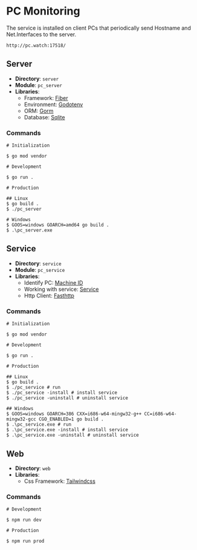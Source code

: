 # PC Monitoring

The service is installed on client PCs that periodically send Hostname and Net.Interfaces to the server.

`http://pc.watch:17518/`

## Server

- **Directory**: `server`
- **Module**: `pc_server`
- **Libraries**:
  - Framework: [Fiber](https://github.com/gofiber/fiber)
  - Environment: [Godotenv](https://github.com/joho/godotenv)
  - ORM: [Gorm](https://github.com/go-gorm/gorm)
  - Database: [Sqlite](https://github.com/go-gorm/sqlite)

### Commands

```shell
# Initialization

$ go mod vendor

# Development

$ go run .

# Production

## Linux
$ go build .
$ ./pc_server

# Windows
$ GOOS=windows GOARCH=amd64 go build .
$ .\pc_server.exe
```

## Service

- **Directory**: `service`
- **Module**: `pc_service`
- **Libraries**:
  - Identify PC: [Machine ID](https://github.com/denisbrodbeck/machineid)
  - Working with service: [Service](https://github.com/kardianos/service)
  - Http Client: [Fasthttp](https://github.com/valyala/fasthttp)

### Commands

```shell
# Initialization

$ go mod vendor

# Development

$ go run .

# Production

## Linux
$ go build .
$ ./pc_service # run
$ ./pc_service -install # install service
$ ./pc_service -uninstall # uninstall service

## Windows
$ GOOS=windows GOARCH=386 CXX=i686-w64-mingw32-g++ CC=i686-w64-mingw32-gcc CGO_ENABLED=1 go build .
$ .\pc_service.exe # run
$ .\pc_service.exe -install # install service
$ .\pc_service.exe -uninstall # uninstall service
```

## Web

- **Directory**: `web`
- **Libraries**:
  - Css Framework: [Tailwindcss](https://github.com/tailwindlabs/tailwindcss)

### Commands

```shell
# Development

$ npm run dev

# Production

$ npm run prod
```
